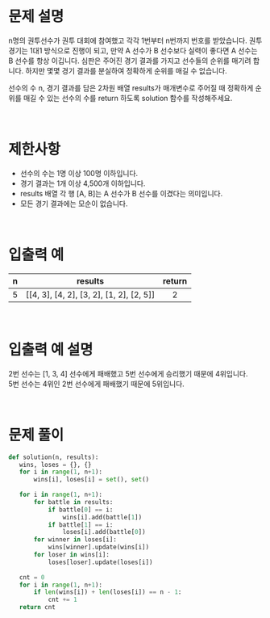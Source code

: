 # 문제 설명

n명의 권투선수가 권투 대회에 참여했고 각각 1번부터 n번까지 번호를 받았습니다. 권투 경기는 1대1 방식으로 진행이 되고, 만약 A 선수가 B 선수보다 실력이 좋다면 A 선수는 B 선수를 항상 이깁니다. 심판은 주어진 경기 결과를 가지고 선수들의 순위를 매기려 합니다. 하지만 몇몇 경기 결과를 분실하여 정확하게 순위를 매길 수 없습니다.

선수의 수 n, 경기 결과를 담은 2차원 배열 results가 매개변수로 주어질 때 정확하게 순위를 매길 수 있는 선수의 수를 return 하도록 solution 함수를 작성해주세요.

<br />
 
# 제한사항

- 선수의 수는 1명 이상 100명 이하입니다.
- 경기 결과는 1개 이상 4,500개 이하입니다.
- results 배열 각 행 [A, B]는 A 선수가 B 선수를 이겼다는 의미입니다.
- 모든 경기 결과에는 모순이 없습니다.

<br />
 
# 입출력 예

|  n  |                 results                  | return |
| :-: | :--------------------------------------: | :----: |
|  5  | [[4, 3], [4, 2], [3, 2], [1, 2], [2, 5]] |   2    |

<br />
 
# 입출력 예 설명
2번 선수는 [1, 3, 4] 선수에게 패배했고 5번 선수에게 승리했기 때문에 4위입니다. <br />
5번 선수는 4위인 2번 선수에게 패배했기 때문에 5위입니다.

<br />
 
 # 문제 풀이
 ```py
def solution(n, results):
    wins, loses = {}, {}
    for i in range(1, n+1):
        wins[i], loses[i] = set(), set()
    
    for i in range(1, n+1):
        for battle in results:
            if battle[0] == i: 
                wins[i].add(battle[1])
            if battle[1] == i:
                loses[i].add(battle[0])
        for winner in loses[i]:
            wins[winner].update(wins[i])
        for loser in wins[i]:
            loses[loser].update(loses[i])
            
    cnt = 0
    for i in range(1, n+1):
        if len(wins[i]) + len(loses[i]) == n - 1:
            cnt += 1
    return cnt
 ```
